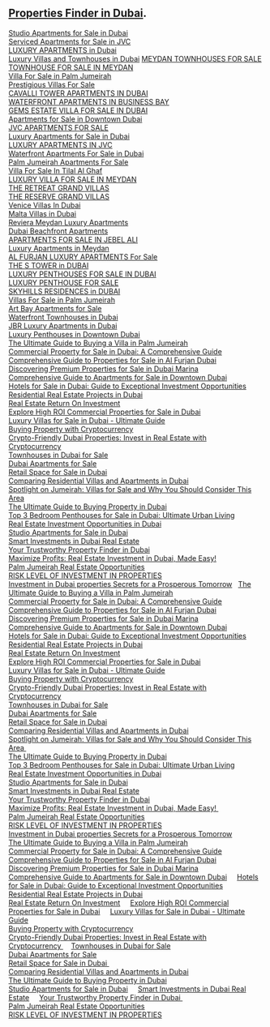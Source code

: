 [Properties   Finder in Dubai](https://aloud-properties.com/).    
--
[Studio   Apartments for Sale in Dubai](https://aloud-properties.com/studio-apartments-for-sale-in-dubai/)    
[Serviced   Apartments for Sale in JVC](https://aloud-properties.com/property/serviced-apartments-for-sale-in-jvc/)    
[LUXURY   APARTMENTS in Dubai](https://aloud-properties.com/luxury-apartments/)   
[Luxury   Villas and Townhouses in Dubai](https://aloud-properties.com/luxury-villas-and-townhouses/)
[MEYDAN TOWNHOUSES FOR SALE](https://aloud-properties.com/property/meydan-townhouses-for-sale/)    
[TOWNHOUSE FOR SALE IN MEYDAN](https://aloud-properties.com/property/townhouse-for-sale-in-meydan/)    
[Villa For Sale in Palm Jumeirah](https://aloud-properties.com/property/villa-for-sale-in-palm-jumeirah/)    
[Prestigious Villas For Sale](https://aloud-properties.com/property/prestigious-villas-for-sale/)    
[CAVALLI TOWER APARTMENTS IN DUBAI](https://aloud-properties.com/property/cavalli-tower-apartments-in-dubai/)    
[WATERFRONT APARTMENTS IN BUSINESS BAY](https://aloud-properties.com/property/waterfront-apartments-in-business-bay/)    
[GEMS ESTATE VILLA FOR SALE IN DUBAI](https://aloud-properties.com/property/gems-estate-villa-for-sale-in-dubai/)    
[Apartments for Sale in Downtown Dubai](https://aloud-properties.com/property/apartments-for-sale-in-downtown-dubai/)    
[JVC APARTMENTS FOR SALE](https://aloud-properties.com/property/jvc-apartments-for-sale/)    
[Luxury Apartments for Sale in Dubai](https://aloud-properties.com/property/luxury-apartments-for-sale-in-dubai/)    
[LUXURY APARTMENTS IN JVC](https://aloud-properties.com/property/luxury-apartments-in-jvc/)    
[Waterfront Apartments For Sale in Dubai](https://aloud-properties.com/property/waterfront-apartments-for-sale-in-dubai/)    
[Palm Jumeirah Apartments For Sale](https://aloud-properties.com/property/palm-jumeirah-apartments-for-sale/)    
[Villa For Sale In Tilal Al Ghaf](https://aloud-properties.com/property/villa-for-sale-in-tilal-al-ghaf/)    
[LUXURY VILLA FOR SALE IN MEYDAN](https://aloud-properties.com/property/luxury-villa-for-sale-in-meydan/)    
[THE RETREAT GRAND VILLAS](https://aloud-properties.com/property/the-retreat-grand-villas/)    
[THE RESERVE GRAND VILLAS](https://aloud-properties.com/property/the-reserve-grand-villas/)    
[Venice Villas In Dubai](https://aloud-properties.com/property/venice-villas-in-dubai/)    
[Malta Villas in Dubai](https://aloud-properties.com/property/malta-villas-in-dubai/)    
[Reviera Meydan Luxury Apartments](https://aloud-properties.com/property/reviera-meydan-luxury-apartments/)    
[Dubai Beachfront Apartments](https://aloud-properties.com/property/dubai-beachfront-apartments/)    
[APARTMENTS FOR SALE IN JEBEL ALI](https://aloud-properties.com/property/apartments-for-sale-in-jebel-ali/)    
[Luxury Apartments in Meydan](https://aloud-properties.com/property/luxury-apartments-in-meydan/)    
[AL FURJAN LUXURY APARTMENTS For Sale](https://aloud-properties.com/property/al-furjan-luxury-apartments/)    
[THE S TOWER in DUBAI](https://aloud-properties.com/property/the-s-tower-in-dubai/)    
[LUXURY PENTHOUSES FOR SALE IN DUBAI](https://aloud-properties.com/property/luxury-penthouses-for-sale-in-dubai/)    
[LUXURY PENTHOUSE FOR SALE](https://aloud-properties.com/property/luxury-penthouse-for-sale/)    
[SKYHILLS RESIDENCES in DUBAI](https://aloud-properties.com/property/skyhills-residences-in-dubai/)    
[Villas For Sale in Palm Jumeirah](https://aloud-properties.com/property/villas-for-sale-in-palm-jumeirah/)    
[Art Bay Apartments for Sale](https://aloud-properties.com/property/art-bay-apartments-for-sale/)    
[Waterfront Townhouses in Dubai](https://aloud-properties.com/property/waterfront-townhouses-in-dubai/)    
[JBR   Luxury Apartments in Dubai](https://aloud-properties.com/property/jbr-luxury-apartments-in-dubai/)    
[Luxury Penthouses in Downtown Dubai](https://aloud-properties.com/property/luxury-penthouses-in-downtown-dubai/)    
[The Ultimate Guide to Buying a Villa in Palm Jumeirah](https://aloud-properties.com/ultimate-guide-to-buying-a-villa-in-palm-jumeirah/)                                                 
[Commercial Property for Sale in Dubai: A Comprehensive Guide](https://aloud-properties.com/commercial-property-for-sale-in-dubai-a-comprehensive-guide/)                                                  
[Comprehensive Guide to Properties for Sale in Al Furjan Dubai](https://aloud-properties.com/comprehensive-guide-to-properties-for-sale-in-al-furjan-dubai/)                                                  
[Discovering Premium Properties for Sale in Dubai Marina](https://aloud-properties.com/properties-for-sale-in-dubai-marina/)                                                 
[Comprehensive Guide to Apartments for Sale in Downtown Dubai](https://aloud-properties.com/comprehensive-guide-to-apartments-for-sale-in-downtown-dubai/)                                                  
[Hotels for Sale in Dubai: Guide to Exceptional Investment Opportunities](https://aloud-properties.com/hotels-for-sale-in-dubai-guide-to-exceptional-investment-opportunities/)                                                  
[Residential Real Estate Projects in Dubai](https://aloud-properties.com/residential-real-estate-projects-in-dubai/)                                                  
[Real Estate Return On Investment](https://aloud-properties.com/real-estate-return-on-investment/)                                                  
[Explore High ROI Commercial Properties for Sale in Dubai](https://aloud-properties.com/commercial-properties-for-sale-in-dubai/)                                                 
[Luxury Villas for Sale in Dubai - Ultimate Guide](https://aloud-properties.com/luxury-villas-in-dubai-for-sale/)                                                  
[Buying Property with Cryptocurrency](https://aloud-properties.com/buying-property-with-cryptocurrency/)                                                  
[Crypto-Friendly Dubai Properties: Invest in Real Estate with Cryptocurrency](https://aloud-properties.com/crypto-friendly-dubai-properties/ )                                                
[Townhouses in Dubai for Sale](https://aloud-properties.com/townhouses-in-dubai-for-sale/)                                                  
[Dubai Apartments for Sale](https://aloud-properties.com/dubai-apartments-for-sale/)                                                  
[Retail Space for Sale in Dubai](https://aloud-properties.com/retail-space-for-sale-in-dubai/)                                                  
[Comparing Residential Villas and Apartments in Dubai](https://aloud-properties.com/comparing-residential-villas-and-apartments-in-dubai/)                                                
[Spotlight on Jumeirah: Villas for Sale and Why You Should Consider This Area](https://aloud-properties.com/spotlight-on-jumeirah-villas-for-sale-and-why-you-should-consider-this-area/)                                                  
[The Ultimate Guide to Buying Property in Dubai](https://aloud-properties.com/the-ultimate-guide-to-buying-property-in-dubai/)                                                
[Top 3 Bedroom Penthouses for Sale in Dubai: Ultimate Urban Living](https://aloud-properties.com/top-3-bedroom-penthouses-for-sale-in-dubai-ultimate-urban-living/)                                                  
[Real Estate Investment Opportunities in Dubai](https://aloud-properties.com/real-estate-investment-opportunities-in-dubai/)                                                 
[Studio Apartments for Sale in Dubai](https://aloud-properties.com/studio-apartments-for-sale-in-dubai/)                                                  
[Smart Investments in Dubai Real Estate](https://aloud-properties.com/smart-investments-in-dubai-real-estate/)                                                  
[Your Trustworthy Property Finder in Dubai](https://aloud-properties.com/your-trustworthy-property-finder-in-dubai/)                                                  
[Maximize Profits: Real Estate Investment in Dubai, Made Easy!](https://aloud-properties.com/real-estate-investment-in-dubai/)                                                 
[Palm Jumeirah Real Estate Opportunities](https://aloud-properties.com/palm-jumeirah-real-estate-opportunities/)                                                  
[RISK LEVEL OF INVESTMENT IN PROPERTIES](https://aloud-properties.com/risk-level-of-investment-in-properties/)                                                  
[Investment in Dubai properties Secrets for a Prosperous Tomorrow](https://aloud-properties.com/investment-in-dubai-properties/)                                                                                  [The Ultimate Guide to Buying a Villa in Palm Jumeirah](https://aloud-properties.com/ultimate-guide-to-buying-a-villa-in-palm-jumeirah/)        
[Commercial Property for Sale in Dubai: A Comprehensive Guide](https://aloud-properties.com/commercial-property-for-sale-in-dubai-a-comprehensive-guide/)        
[Comprehensive Guide to Properties for Sale in Al Furjan Dubai](https://aloud-properties.com/comprehensive-guide-to-properties-for-sale-in-al-furjan-dubai/)        
[Discovering Premium Properties for Sale in Dubai Marina](https://aloud-properties.com/properties-for-sale-in-dubai-marina/)        
[Comprehensive Guide to Apartments for Sale in Downtown Dubai](https://aloud-properties.com/comprehensive-guide-to-apartments-for-sale-in-downtown-dubai/)        
[Hotels for Sale in Dubai: Guide to Exceptional Investment Opportunities](https://aloud-properties.com/hotels-for-sale-in-dubai-guide-to-exceptional-investment-opportunities/)        
[Residential Real Estate Projects in Dubai](https://aloud-properties.com/residential-real-estate-projects-in-dubai/ )       
[Real Estate Return On Investment](https://aloud-properties.com/real-estate-return-on-investment/)        
[Explore High ROI Commercial Properties for Sale in Dubai](https://aloud-properties.com/commercial-properties-for-sale-in-dubai/)        
[Luxury Villas for Sale in Dubai - Ultimate Guide](https://aloud-properties.com/luxury-villas-in-dubai-for-sale/)        
[Buying Property with Cryptocurrency](https://aloud-properties.com/buying-property-with-cryptocurrency/)        
[Crypto-Friendly Dubai Properties: Invest in Real Estate with Cryptocurrency](https://aloud-properties.com/crypto-friendly-dubai-properties/)        
[Townhouses in Dubai for Sale](https://aloud-properties.com/townhouses-in-dubai-for-sale/ )       
[Dubai Apartments for Sale](https://aloud-properties.com/dubai-apartments-for-sale/ )       
[Retail Space for Sale in Dubai](https://aloud-properties.com/retail-space-for-sale-in-dubai/)        
[Comparing Residential Villas and Apartments in Dubai](https://aloud-properties.com/comparing-residential-villas-and-apartments-in-dubai/)        
[Spotlight on Jumeirah: Villas for Sale and Why You Should Consider This Area ](https://aloud-properties.com/spotlight-on-jumeirah-villas-for-sale-and-why-you-should-consider-this-area/)       
[The Ultimate Guide to Buying Property in Dubai](https://aloud-properties.com/the-ultimate-guide-to-buying-property-in-dubai/)        
[Top 3 Bedroom Penthouses for Sale in Dubai: Ultimate Urban Living](https://aloud-properties.com/top-3-bedroom-penthouses-for-sale-in-dubai-ultimate-urban-living/)        
[Real Estate Investment Opportunities in Dubai](https://aloud-properties.com/real-estate-investment-opportunities-in-dubai/)        
[Studio Apartments for Sale in Dubai](https://aloud-properties.com/studio-apartments-for-sale-in-dubai/ )       
[Smart Investments in Dubai Real Estate](https://aloud-properties.com/smart-investments-in-dubai-real-estate/)        
[Your Trustworthy Property Finder in Dubai](https://aloud-properties.com/your-trustworthy-property-finder-in-dubai/)        
[Maximize Profits: Real Estate Investment in Dubai, Made Easy! ](https://aloud-properties.com/real-estate-investment-in-dubai/)       
[Palm Jumeirah Real Estate Opportunities](https://aloud-properties.com/palm-jumeirah-real-estate-opportunities/)        
[RISK LEVEL OF INVESTMENT IN PROPERTIES](https://aloud-properties.com/risk-level-of-investment-in-properties/)        
[Investment in Dubai properties Secrets for a Prosperous Tomorrow](https://aloud-properties.com/investment-in-dubai-properties/)        
[The Ultimate Guide to Buying a Villa in Palm Jumeirah](https://aloud-properties.com/ultimate-guide-to-buying-a-villa-in-palm-jumeirah/)        
[Commercial Property for Sale in Dubai: A Comprehensive Guide](https://aloud-properties.com/commercial-property-for-sale-in-dubai-a-comprehensive-guide/)        
[Comprehensive Guide to Properties for Sale in Al Furjan Dubai](https://aloud-properties.com/comprehensive-guide-to-properties-for-sale-in-al-furjan-dubai/)        
[Discovering Premium Properties for Sale in Dubai Marina](https://aloud-properties.com/properties-for-sale-in-dubai-marina/)    
[Comprehensive Guide to Apartments for Sale in Downtown Dubai](https://aloud-properties.com/comprehensive-guide-to-apartments-for-sale-in-downtown-dubai/)         
[Hotels for Sale in Dubai: Guide to Exceptional Investment Opportunities](https://aloud-properties.com/hotels-for-sale-in-dubai-guide-to-exceptional-investment-opportunities/)        
[Residential Real Estate Projects in Dubai](https://aloud-properties.com/residential-real-estate-projects-in-dubai/ )       
[Real Estate Return On Investment](https://aloud-properties.com/real-estate-return-on-investment/ )        
[Explore High ROI Commercial Properties for Sale in Dubai](https://aloud-properties.com/commercial-properties-for-sale-in-dubai/)         
[Luxury Villas for Sale in Dubai - Ultimate Guide](https://aloud-properties.com/luxury-villas-in-dubai-for-sale/)        
[Buying Property with Cryptocurrency](https://aloud-properties.com/buying-property-with-cryptocurrency/)        
[Crypto-Friendly Dubai Properties: Invest in Real Estate with Cryptocurrency ](https://aloud-properties.com/crypto-friendly-dubai-properties/)        
[Townhouses in Dubai for Sale](https://aloud-properties.com/townhouses-in-dubai-for-sale/ )       
[Dubai Apartments for Sale](https://aloud-properties.com/dubai-apartments-for-sale/ )       
[Retail Space for Sale in Dubai ](https://aloud-properties.com/retail-space-for-sale-in-dubai/ )      
[Comparing Residential Villas and Apartments in Dubai](https://aloud-properties.com/comparing-residential-villas-and-apartments-in-dubai/)        
[The Ultimate Guide to Buying Property in Dubai](https://aloud-properties.com/the-ultimate-guide-to-buying-property-in-dubai/ )       
[Studio Apartments for Sale in Dubai]( https://aloud-properties.com/studio-apartments-for-sale-in-dubai/ )        
[Smart Investments in Dubai Real Estate](https://aloud-properties.com/smart-investments-in-dubai-real-estate/)          
[Your Trustworthy Property Finder in Dubai ](https://aloud-properties.com/your-trustworthy-property-finder-in-dubai/)       
[Palm Jumeirah Real Estate Opportunities](https://aloud-properties.com/palm-jumeirah-real-estate-opportunities/ )       
[RISK LEVEL OF INVESTMENT IN PROPERTIES](https://aloud-properties.com/risk-level-of-investment-in-properties/)        

